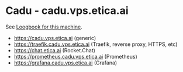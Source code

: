 # Cadu - cadu.vps.etica.ai

See [Loogbook for this machine](../../logbook/cadu.sh).

- https://cadu.vps.etica.ai (generic)
- https://traefik.cadu.vps.etica.ai (Traefik, reverse proxy, HTTPS, etc)
- https://chat.etica.ai (Rocket.Chat)
- https://prometheus.cadu.vps.etica.ai (Prometheus)
- https://grafana.cadu.vps.etica.ai (Grafana)
